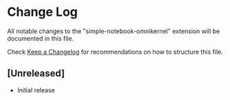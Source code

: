 # Change Log

All notable changes to the "simple-notebook-omnikernel" extension will be documented in this file.

Check [Keep a Changelog](http://keepachangelog.com/) for recommendations on how to structure this file.

## [Unreleased]

- Initial release